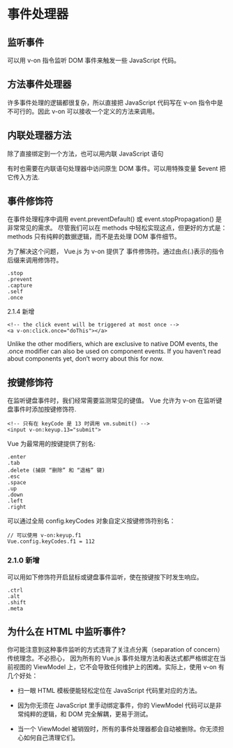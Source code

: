 事件处理器
=======

## 监听事件

可以用 v-on 指令监听 DOM 事件来触发一些 JavaScript 代码。

## 方法事件处理器

许多事件处理的逻辑都很复杂，所以直接把 JavaScript 代码写在 v-on 指令中是不可行的。因此 v-on 可以接收一个定义的方法来调用。

## 内联处理器方法

除了直接绑定到一个方法，也可以用内联 JavaScript 语句

有时也需要在内联语句处理器中访问原生 DOM 事件。可以用特殊变量 $event 把它传入方法.

## 事件修饰符

在事件处理程序中调用 event.preventDefault() 或 event.stopPropagation() 是非常常见的需求。
尽管我们可以在 methods 中轻松实现这点，但更好的方式是：methods 只有纯粹的数据逻辑，而不是去处理 DOM 事件细节。

为了解决这个问题， Vue.js 为 v-on 提供了 事件修饰符。通过由点(.)表示的指令后缀来调用修饰符。

```
.stop
.prevent
.capture
.self
.once
```

2.1.4 新增

```
<!-- the click event will be triggered at most once -->
<a v-on:click.once="doThis"></a>
```

Unlike the other modifiers, which are exclusive to native DOM events, the .once modifier can also be used on component events. 
If you haven’t read about components yet, don’t worry about this for now.

## 按键修饰符

在监听键盘事件时，我们经常需要监测常见的键值。 Vue 允许为 v-on 在监听键盘事件时添加按键修饰符.

```
<!-- 只有在 keyCode 是 13 时调用 vm.submit() -->
<input v-on:keyup.13="submit">
```

Vue 为最常用的按键提供了别名:

```
.enter
.tab
.delete (捕获 “删除” 和 “退格” 键)
.esc
.space
.up
.down
.left
.right
```

可以通过全局 config.keyCodes 对象自定义按键修饰符别名：

```
// 可以使用 v-on:keyup.f1
Vue.config.keyCodes.f1 = 112
```

### 2.1.0 新增

可以用如下修饰符开启鼠标或键盘事件监听，使在按键按下时发生响应。

```
.ctrl
.alt
.shift
.meta
```

##  为什么在 HTML 中监听事件?

你可能注意到这种事件监听的方式违背了关注点分离（separation of concern）传统理念。不必担心，
因为所有的 Vue.js 事件处理方法和表达式都严格绑定在当前视图的 ViewModel 上，它不会导致任何维护上的困难。实际上，使用 v-on 有几个好处：

- 扫一眼 HTML 模板便能轻松定位在 JavaScript 代码里对应的方法。

- 因为你无须在 JavaScript 里手动绑定事件，你的 ViewModel 代码可以是非常纯粹的逻辑，和 DOM 完全解耦，更易于测试。

- 当一个 ViewModel 被销毁时，所有的事件处理器都会自动被删除。你无须担心如何自己清理它们。
